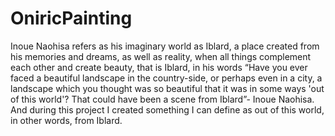 # OniricPainting
Inoue Naohisa refers as his imaginary world as Iblard, a place created from his memories and dreams, as well as reality, when all things complement each other and create beauty, that is Iblard, in his words “Have you ever faced a beautiful landscape in the country-side, or perhaps even in a city, a landscape which you thought was so beautiful that it was in some ways 'out of this world'? That could have been a scene from Iblard”- Inoue Naohisa. And during this project I created something I can define as out of this world, in other words, from Iblard.
